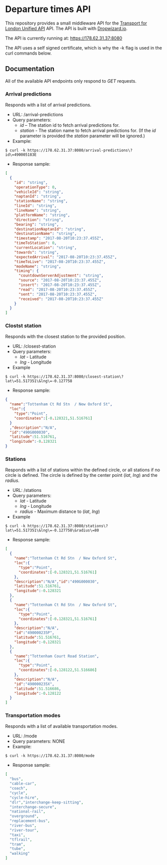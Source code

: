 # Departure times API
This repository provides a small middleware API for the [Transport for London Unified API](https://api.tfl.gov.uk/) API.
The API is built with [Dropwizard.io](http://www.dropwizard.io/).

The API is currently running at: https://178.62.31.37:8080

The API uses a self signed certificate, which is why the -k flag is used in the curl commands below.

## Documentation
All of the available API endpoints only respond to *GET* requests.

### Arrival predictions
Responds with a list of arrival predictions.
- URL: /arrival-predictions
- Query parameters:
  - *id* – The station id to fetch arrival predictions for.
  - *station* - The station name to fetch arrival predictions for. (If the *id* parameter is provided the *station* parameter will be ignored.)
- Example:
```shell
$ curl -k https://178.62.31.37:8080/arrival-predictions\?id\=490005183E
```
- Response sample:
```json
[
  {
    "id": "string",
    "operationType": 0,
    "vehicleId": "string",
    "naptanId": "string",
    "stationName": "string",
    "lineId": "string",
    "lineName": "string",
    "platformName": "string",
    "direction": "string",
    "bearing": "string",
    "destinationNaptanId": "string",
    "destinationName": "string",
    "timestamp": "2017-08-20T10:23:37.455Z",
    "timeToStation": 0,
    "currentLocation": "string",
    "towards": "string",
    "expectedArrival": "2017-08-20T10:23:37.455Z",
    "timeToLive": "2017-08-20T10:23:37.455Z",
    "modeName": "string",
    "timing": {
      "countdownServerAdjustment": "string",
      "source": "2017-08-20T10:23:37.455Z",
      "insert": "2017-08-20T10:23:37.455Z",
      "read": "2017-08-20T10:23:37.455Z",
      "sent": "2017-08-20T10:23:37.455Z",
      "received": "2017-08-20T10:23:37.455Z"
    }
  }
]
```

### Clostst station
Responds with the closest station to the provided position.
- URL: /closest-station
- Query parameters:
  - *lat* - Latitude
  - *lng* - Longitude
- Example
```shell
$ curl -k https://178.62.31.37:8080/closest-station\?lat\=51.517351\&lng\=-0.127758
```
- Response sample:
```json
{
  "name":"Tottenham Ct Rd Stn  / New Oxford St",
  "loc":{
    "type":"Point",
    "coordinates":[-0.128321,51.516761]
  }
  ,"description":"N/A",
  "id":"490G000030",
  "latitude":51.516761,
  "longitude":-0.128321
}
```

### Stations
Responds with a list of stations within the defined circle, or all stations if no circle is defined. The circle is defined by the center point (*lat*, *lng*) and the *radius*.
- URL: /stations
- Query parameters:
  - *lat* - Latitude
  - *lng* - Longitude
  - *radius* - Maximum distance to (*lat*, *lng*)
- Example
```shell
$ curl -k https://178.62.31.37:8080/stations\?lat\=51.517351\&lng\=-0.127758\&radius\=80
```
- Response sample:
```json
[
  {
    "name":"Tottenham Ct Rd Stn  / New Oxford St",
    "loc":{
      "type":"Point",
      "coordinates":[-0.128321,51.516761]
    },
    "description":"N/A","id":"490G000030",
    "latitude":51.516761,
    "longitude":-0.128321
  },
  {
    "name":"Tottenham Ct Rd Stn  / New Oxford St",
    "loc":{
      "type":"Point",
      "coordinates":[-0.128321,51.516761]
    },
    "description":"N/A",
    "id":"490000235P",
    "latitude":51.516761,
    "longitude":-0.128321
  },
  {
    "name":"Tottenham Court Road Station",
    "loc":{
      "type":"Point",
      "coordinates":[-0.128122,51.516686]
    },
    "description":"N/A",
    "id":"490000235X",
    "latitude":51.516686,
    "longitude":-0.128122
  }
]
```

### Transportation modes
Responds with a list of available transportation modes.
- URL: /mode
- Query parameters: NONE
- Example:
```shell
$ curl -k https://178.62.31.37:8080/mode
```
- Response sample:
```json
[
  "bus",
  "cable-car",
  "coach",
  "cycle",
  "cycle-hire",
  "dlr","interchange-keep-sitting",
  "interchange-secure",
  "national-rail",
  "overground",
  "replacement-bus",
  "river-bus",
  "river-tour",
  "taxi",
  "tflrail",
  "tram",
  "tube",
  "walking"
]
```
